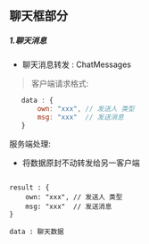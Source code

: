 ## 聊天框部分

##### 1.聊天消息
* 聊天消息转发 : ChatMessages

>客户端请求格式:
 ```javascript
    data : {
        own: "xxx", // 发送人 类型
        msg: "xxx"  // 发送消息
    }
 ```
  服务端处理:
  * 将数据原封不动转发给另一客户端

>```javascript
    result : {
        own: "xxx", // 发送人 类型
        msg: "xxx"  // 发送消息
    }
 ```
 data : 聊天数据